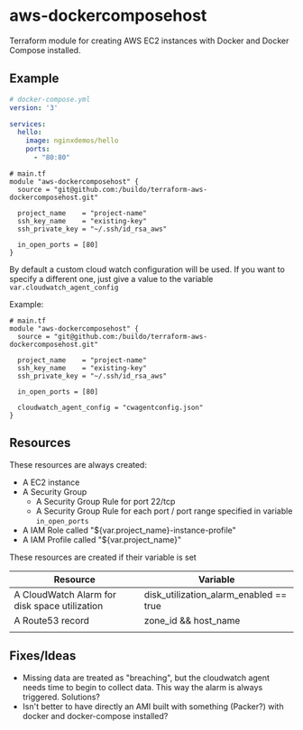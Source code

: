 # aws-dockercomposehost

Terraform module for creating AWS EC2 instances with Docker and Docker Compose installed.

## Example

```yaml
# docker-compose.yml
version: '3'

services:
  hello:
    image: nginxdemos/hello
    ports:
      - "80:80"
```

```hcl
# main.tf
module "aws-dockercomposehost" {
  source = "git@github.com:/buildo/terraform-aws-dockercomposehost.git"

  project_name    = "project-name"
  ssh_key_name    = "existing-key"
  ssh_private_key = "~/.ssh/id_rsa_aws"

  in_open_ports = [80]
}

```

By default a custom cloud watch configuration will be used.
If you want to specify a different one, just give a value to the variable `var.cloudwatch_agent_config`

Example:

```hcl
# main.tf
module "aws-dockercomposehost" {
  source = "git@github.com:/buildo/terraform-aws-dockercomposehost.git"

  project_name    = "project-name"
  ssh_key_name    = "existing-key"
  ssh_private_key = "~/.ssh/id_rsa_aws"

  in_open_ports = [80]

  cloudwatch_agent_config = "cwagentconfig.json"
}
```

## Resources

These resources are always created:
- A EC2 instance
- A Security Group
    - A Security Group Rule for port 22/tcp
    - A Security Group Rule for each port / port range specified in variable `in_open_ports`
- A IAM Role called "${var.project_name}-instance-profile"
- A IAM Profile called "${var.project_name}"

These resources are created if their variable is set

| Resource | Variable |
|---|---|
| A CloudWatch Alarm for disk space utilization | disk_utilization_alarm_enabled == true |
| A Route53 record | zone_id && host_name |
|   |   |

## Fixes/Ideas

- Missing data are treated as "breaching", but the cloudwatch agent needs time to begin to collect data. This way the alarm is always triggered. Solutions?
- Isn't better to have directly an AMI built with something (Packer?) with docker and docker-compose installed?
